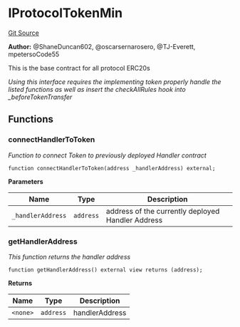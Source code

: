 # IProtocolTokenMin
[Git Source](https://github.com/thrackle-io/tron/blob/570e509b7dae1b89ffe858956bb3df9bbac2510a/src/client/token/IProtocolTokenMin.sol)

**Author:**
@ShaneDuncan602, @oscarsernarosero, @TJ-Everett, mpetersoCode55

This is the base contract for all protocol ERC20s

*Using this interface requires the implementing token properly handle the listed functions as well as insert the checkAllRules hook into _beforeTokenTransfer*


## Functions
### connectHandlerToToken

*Function to connect Token to previously deployed Handler contract*


```solidity
function connectHandlerToToken(address _handlerAddress) external;
```
**Parameters**

|Name|Type|Description|
|----|----|-----------|
|`_handlerAddress`|`address`|address of the currently deployed Handler Address|


### getHandlerAddress

*This function returns the handler address*


```solidity
function getHandlerAddress() external view returns (address);
```
**Returns**

|Name|Type|Description|
|----|----|-----------|
|`<none>`|`address`|handlerAddress|


